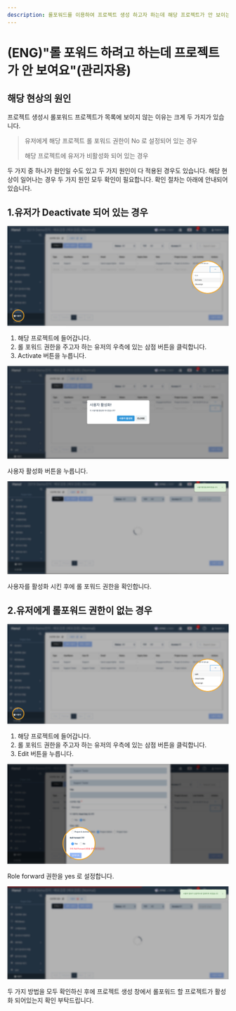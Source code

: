 ```yaml
---
description: 롤포워드를 이용하여 프로젝트 생성 하고자 하는데 해당 프로젝트가 안 보이는 경우 (Super Admin 용)
---
```


# \(ENG\)"롤 포워드 하려고 하는데 프로젝트가 안 보여요"\(관리자용\)

## 해당 현상의 원인

프로젝트 생성시 롤포워드 프로젝트가 목록에 보이지 않는 이유는 크게 두 가지가 있습니다.

> 유저에게 해당 프로젝트 롤 포워드 권한이 No 로 설정되어 있는 경우
>
> 해당 프로젝트에 유저가 비활성화 되어 있는 경우

두 가지 중 하나가 원인일 수도 있고 두 가지 원인이 다 적용된 경우도 있습니다. 해당 현상이 일어나는 경우 두 가지 원인 모두 확인이 필요합니다. 확인 절차는 아래에 안내되어 있습니다.

## 1.유저가 Deactivate 되어 있는 경우

![&#xD574;&#xB2F9; &#xD504;&#xB85C;&#xC81D;&#xD2B8;&amp;gt;&#xC124;&#xC815;&amp;gt;&#xC0AC;&#xC6A9;&#xC790;&amp;gt;&#xC0BC;&#xC810; &#xBA54;&#xB274;&amp;gt;Activate &#xBC84;&#xD2BC;](../.gitbook/assets/activate_user_sa_1-2.jpg)

1. 해당 프로젝트에 들어갑니다.
2. 롤 포워드 권한을 주고자 하는 유저의 우측에 있는 삼점 버튼을 클릭합니다.
3. Activate 버튼을 누릅니다.

![&#xC0AC;&#xC6A9;&#xC790; &#xD65C;&#xC131;&#xD654; &#xCC3D;&#xC774; &#xB098;&#xD0C0;&#xB0A9;&#xB2C8;&#xB2E4;](../.gitbook/assets/activate_user_sa_2.jpg)

사용자 활성화 버튼을 누릅니다.

![&#xC6B0;&#xCE21;&#xC5D0; &#xC0AC;&#xC6A9;&#xC790; &#xD65C;&#xC131;&#xD654; &#xC54C;&#xB78C;&#xC774; &#xB739;&#xB2C8;&#xB2E4;](../.gitbook/assets/activate_user_sa_3.jpg)

사용자를 활성화 시킨 후에 롤 포워드 권한을 확인합니다.

## 2.유저에게 롤포워드 권한이 없는 경우

![&#xD574;&#xB2F9; &#xD504;&#xB85C;&#xC81D;&#xD2B8;&amp;gt;&#xC124;&#xC815;&amp;gt;&#xC0AC;&#xC6A9;&#xC790;&amp;gt;&#xC0BC;&#xC810; &#xBA54;&#xB274;&amp;gt;Edit &#xBC84;&#xD2BC;](../.gitbook/assets/edit_roleforward_sa_1.jpg)

1. 해당 프로젝트에 들어갑니다.
2. 롤 포워드 권한을 주고자 하는 유저의 우측에 있는 삼점 버튼을 클릭합니다.
3. Edit 버튼을 누릅니다.

![&#xC720;&#xC800; &#xC815;&#xBCF4;&#xB97C; &#xC218;&#xC815;&#xD558;&#xB294; &#xCC3D;&#xC774; &#xB098;&#xD0C0;&#xB0A9;&#xB2C8;&#xB2E4;.](../.gitbook/assets/edit_roleforward_sa_2.jpg)

Role forward 권한을 yes 로 설정합니다.

![&#xC6B0;&#xCE21;&#xC5D0; &#xC815;&#xBCF4; &#xC218;&#xC815; &#xC644;&#xB8CC; &#xC54C;&#xB78C;&#xCC3D;&#xC774; &#xB739;&#xB2C8;&#xB2E4;.](../.gitbook/assets/edit_roleforward_sa_3.jpg)

두 가지 방법을 모두 확인하신 후에 프로젝트 생성 창에서 롤포워드 할 프로젝트가 활성화 되어있는지 확인 부탁드립니다.

